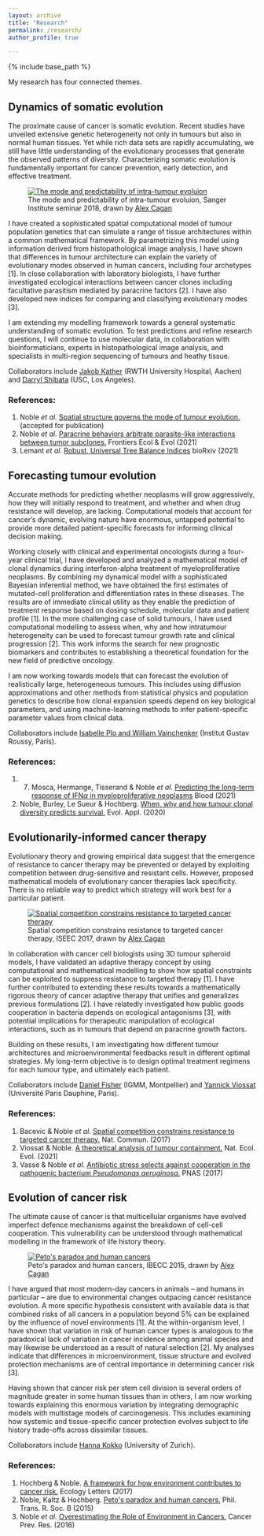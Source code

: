 ```yaml
---
layout: archive
title: "Research"
permalink: /research/
author_profile: true

---
```


{% include base_path %}

My research has four connected themes.

## Dynamics of somatic evolution

The proximate cause of cancer is somatic evolution. 
Recent studies have unveiled extensive genetic heterogeneity not only in tumours but also in normal human tissues. 
Yet while rich data sets are rapidly accumulating, we still have little understanding of the evolutionary processes that generate the observed patterns of diversity. Characterizing somatic evolution is fundamentally important for cancer prevention, early detection, and effective treatment.

<figure>
  <a href="/images/Cagan3_Sanger2018.jpg">
  <img src="/images/Cagan3_Sanger2018_small.jpg" alt = "The mode and predictability of intra-tumour evoluion" />
    </a>
  <figcaption>The mode and predictability of intra-tumour evoluion, Sanger Institute seminar 2018, drawn by <a href = "https://twitter.com/ATJCagan">Alex Cagan</a></figcaption>
</figure>

I have created a sophisticated spatial computational model of tumour population genetics that can simulate a range of tissue architectures within a common mathematical framework. 
By parametrizing this model using information derived from histopathological image analysis, I have shown that differences in tumour architecture can explain the variety of evolutionary modes observed in human cancers, including four archetypes [1].
In close collaboration with laboratory biologists, I have further investigated ecological interactions between cancer clones including facultative parasitism mediated by paracrine factors [2]. I have also developed new indices for comparing and classifying evolutionary modes [3].

I am extending my modelling framework towards a general systematic understanding of somatic evolution.
To test predictions and refine research questions, I will continue to use molecular data, in collaboration with bioinformaticians, experts in histopathological image analysis, and specialists in multi-region sequencing of tumours and heathy tissue.

Collaborators include [Jakob Kather](https://jnkather.github.io) (RWTH University Hospital, Aachen) and [Darryl Shibata](https://keck.usc.edu/faculty-search/darryl-shibata/) (USC, Los Angeles).

### References:

1. Noble *et al.* [Spatial structure governs the mode of tumour evolution.](https://www.biorxiv.org/content/10.1101/586735v1) (accepted for publication)
2. Noble *et al.* [Paracrine behaviors arbitrate parasite-like interactions between tumor subclones.](https://doi.org/10.3389/fevo.2021.675638) Frontiers Ecol & Evol (2021)
3. Lemant *et al.* [Robust, Universal Tree Balance Indices](https://doi.org/10.1101/2021.08.25.457695) bioRxiv (2021)

## Forecasting tumour evolution

Accurate methods for predicting whether neoplasms will grow aggressively, how they will initially respond to treatment, and whether and when drug resistance will develop, are lacking. 
Computational models that account for cancer’s dynamic, evolving nature have enormous, untapped potential to provide more detailed patient-specific forecasts for informing clinical decision making.

Working closely with clinical and experimental oncologists during a four-year clinical trial, I have developed and analyzed a mathematical model of clonal dynamics during interferon-alpha treatment of myeloproliferative neoplasms. By combining my dynamical model with a sophisticated Bayesian inferential method, we have obtained the first estimates of mutated-cell proliferation and differentiation rates in these diseases. The results are of immediate clinical utility as they enable the prediction of treatment response based on dosing schedule, molecular data and patient profile [1]. 
In the more challenging case of solid tumours, I have used computational modelling to assess when, why and how intratumour heterogeneity can be used to forecast tumour growth rate and clinical progression [2]. 
This work informs the search for new prognostic biomarkers and contributes to establishing a theoretical foundation for the new field of predictive oncology.

I am now working towards models that can forecast the evolution of realistically large, heterogeneous tumours. 
This includes using diffusion approximations and other methods from statistical physics and population genetics to describe how clonal expansion speeds depend on key biological parameters, and using machine-learning methods to infer patient-specific parameter values from clinical data.

Collaborators include [Isabelle Plo and William Vainchenker](https://www.gustaveroussy.fr/fr/des-cellules-souches-hematopoietiques-aux-megacaryocytes-membres-de-lequipe) (Institut Gustav Roussy, Paris).

### References:

1. 7.	Mosca, Hermange, Tisserand & Noble *et al.* [Predicting the long-term response of IFN$\alpha$ in myeloproliferative neoplasms](https://doi.org/10.1182/blood.2021010986) Blood (2021)
2. Noble, Burley, Le Sueur & Hochberg. [When, why and how tumour clonal diversity predicts survival.](https://doi.org/10.1111/eva.13057) Evol. Appl. (2020)

## Evolutionarily-informed cancer therapy

Evolutionary theory and growing empirical data suggest that the emergence of resistance to cancer therapy may be prevented or delayed by exploiting competition between drug-sensitive and resistant cells. 
However, proposed mathematical models of evolutionary cancer therapies lack specificity. 
There is no reliable way to predict which strategy will work best for a particular patient.

<figure>
  <a href="/images/Cagan2_ISEEC2017.jpg">
  <img src="/images/Cagan2_ISEEC2017_small.jpg" alt = "Spatial competition constrains resistance to targeted cancer therapy" />
    </a>
  <figcaption>Spatial competition constrains resistance to targeted cancer therapy, ISEEC 2017, drawn by <a href = "https://twitter.com/ATJCagan">Alex Cagan</a></figcaption>
</figure>

In collaboration with cancer cell biologists using 3D tumour spheroid models, I have validated an adaptive therapy concept by using computational and mathematical modelling to show how spatial constraints can be exploited to suppress resistance to targeted therapy [1].
I have further contributed to extending these results towards a mathematically rigorous theory of cancer adaptive therapy that unifies and generalizes previous formulations [2].
I have relatedly investigated how public goods cooperation in bacteria depends on ecological antagonisms [3], with potential implications for therapeutic manipulation of ecological interactions, such as in tumours that depend on paracrine growth factors.

Building on these results, I am investigating how different tumour architectures and microenvironmental feedbacks result in different optimal strategies. 
My long-term objective is to design optimal treatment regimens for each tumour type, and ultimately each patient.

Collaborators include [Daniel Fisher](http://www.igmm.cnrs.fr/en/team/controle-nucleaire-de-la-proliferation-cellulaire/) (IGMM, Montpellier) and [Yannick Viossat](https://www.ceremade.dauphine.fr/fr/membres/detail-cv/profile/yannick-viossat.html) (Université Paris Dauphine, Paris).

### References:

1. Bacevic & Noble *et al.* [Spatial competition constrains resistance to targeted cancer therapy.](https://www.nature.com/articles/s41467-017-01516-1) Nat. Commun. (2017)
2. Viossat & Noble. [A theoretical analysis of tumour containment.](https://doi.org/10.1038/s41559-021-01428-w) Nat. Ecol. Evol. (2021)
3. Vasse & Noble *et al.* [Antibiotic stress selects against cooperation in the pathogenic bacterium *Pseudomonas aeruginosa*.](https://www.pnas.org/content/114/3/546) PNAS (2017)

## Evolution of cancer risk

The ultimate cause of cancer is that multicellular organisms have evolved imperfect defence mechanisms against the breakdown of cell-cell cooperation. 
This vulnerability can be understood through mathematical modelling in the framework of life history theory.

<figure>
  <a href="/images/Cagan1_IBECC2015.jpg">
  <img src="/images/Cagan1_IBECC2015_small.jpg" alt = "Peto's paradox and human cancers" />
    </a>
  <figcaption>Peto's paradox and human cancers, IBECC 2015, drawn by <a href = "https://twitter.com/ATJCagan">Alex Cagan</a></figcaption>
</figure>

I have argued that most modern-day cancers in animals – and humans in particular – are due to environmental changes outpacing cancer resistance evolution. A more specific hypothesis consistent with available data is that combined risks of all cancers in a population beyond 5% can be explained by the influence of novel environments [1]. 
At the within-organism level, I have shown that variation in risk of human cancer types is analogous to the paradoxical lack of variation in cancer incidence among animal species and may likewise be understood as a result of natural selection [2]. 
My analyses indicate that differences in microenvironment, tissue structure and evolved protection mechanisms are of central importance in determining cancer risk [3].

Having shown that cancer risk per stem cell division is several orders of magnitude greater in some human tissues than in others, I am now working towards explaining this enormous variation by integrating demographic models with multistage models of carcinogenesis. 
This includes examining how systemic and tissue-specific cancer protection evolves subject to life history trade-offs across dissimilar tissues.

Collaborators include [Hanna Kokko](https://www.ieu.uzh.ch/en/staff/member/kokko_hanna.html) (University of Zurich).

### References:

1. Hochberg & Noble. [A framework for how environment contributes to cancer risk.](https://onlinelibrary.wiley.com/doi/full/10.1111/ele.12726) Ecology Letters (2017)
2. Noble, Kaltz & Hochberg. [Peto's paradox and human cancers.](https://royalsocietypublishing.org/doi/10.1098/rstb.2015.0104) Phil. Trans. R. Soc. B (2015)
3. Noble *et al.* [Overestimating the Role of Environment in Cancers.](https://cancerpreventionresearch.aacrjournals.org/content/9/10/773) Cancer Prev. Res. (2016)

